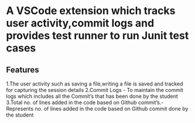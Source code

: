 # A VSCode extension which tracks user activity,commit logs and provides test runner to run Junit test cases
## Features
1.The user activity such as saving a file,writing a file is saved and tracked for capturing the session details
2.Commit Logs - To maintain the commit logs which includes all the Commit’s that has been done by the student
3.Total no. of lines added in the code based on Github commit’s.- Represents no. of lines added in the code  based on Github commit done by the student